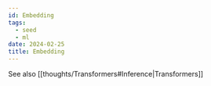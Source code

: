 ```yaml
---
id: Embedding
tags:
  - seed
  - ml
date: 2024-02-25
title: Embedding
---
```


See also [[thoughts/Transformers#Inference|Transformers]]

